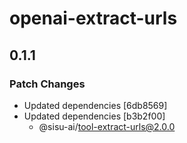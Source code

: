 # openai-extract-urls

## 0.1.1

### Patch Changes

- Updated dependencies [6db8569]
- Updated dependencies [b3b2f00]
  - @sisu-ai/tool-extract-urls@2.0.0
